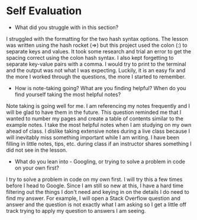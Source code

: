 # Self Evaluation

- What did you struggle with in this section?

I struggled with the formatting for the two hash syntax options. The lesson was written using the hash rocket (=>) but this project used the colon (:) to separate keys and values. It took some research and trial an error to get the spacing correct using the colon hash syntax. I also kept forgetting to separate key-value pairs with a comma. I would try to print to the terminal and the output was not what I was expecting. Luckily, it is an easy fix and the more I worked through the questions, the more I started to remember.

- How is note-taking going? What are you finding helpful? When do you find yourself taking the most helpful notes?

Note taking is going well for me. I am referencing my notes frequently and I will be glad to have them in the future. This question reminded me that I wanted to number my pages and create a table of contents similar to the example notes. I take the most helpful notes when I am studying on my own ahead of class. I dislike taking extensive notes during a live class because I will inevitably miss something important while I am writing. I have been filling in little notes, tips, etc. during class if an instructor shares something I did not see in the lesson.

- What do you lean into - Googling, or trying to solve a problem in code on your own first?

I try to solve a problem in code on my own first. I will try this a few times before I head to Google. Since I am still so new at this, I have a hard time filtering out the things I don't need and keying in on the details I do need to find my answer. For example, I will open a Stack Overflow question and answer and the question is not exactly what I am asking so I get a little off track trying to apply my question to answers I am seeing. 
